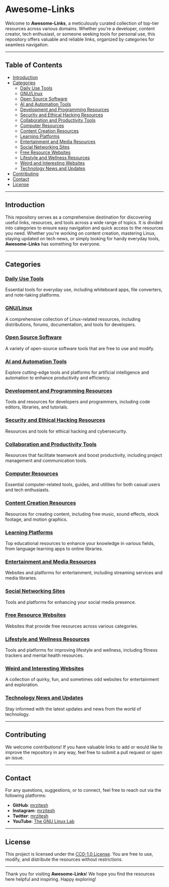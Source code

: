 # Awesome-Links

Welcome to **Awesome-Links**, a meticulously curated collection of top-tier resources across various domains. Whether you're a developer, content creator, tech enthusiast, or someone seeking tools for personal use, this repository offers valuable and reliable links, organized by categories for seamless navigation.

---

## Table of Contents

- [Introduction](#introduction)
- [Categories](#categories)
    - [Daily Use Tools](./assets/daily-use-tools.md)
    - [GNU/Linux](./assets/gnu-linux.md)
    - [Open Source Software](./assets/open-source-software.md)
    - [AI and Automation Tools](./assets/ai-and-automation-tools.md)
    - [Development and Programming Resources](./assets/development-and-programming-resources.md)
    - [Security and Ethical Hacking Resources](./assets/security-and-ethical-hacking-resources.md)
    - [Collaboration and Productivity Tools](./assets/collaboration-and-productivity-tools.md)
    - [Computer Resources](./assets/computer-resources.md)
    - [Content Creation Resources](./assets/content-creation-resources.md)
    - [Learning Platforms](./assets/learning-platforms.md)
    - [Entertainment and Media Resources](./assets/entertainment-and-media-resources.md)
    - [Social Networking Sites](./assets/social-networking-sites.md)
    - [Free Resource Websites](./assets/free-resource-websites.md)
    - [Lifestyle and Wellness Resources](./assets/lifestyle-and-wellness-resources.md)
    - [Weird and Interesting Websites](./assets/weird-and-interesting-websites.md)
    - [Technology News and Updates](./assets/technology-news-and-updates.md)
- [Contributing](#contributing)
- [Contact](#contact)
- [License](#license)

---

## Introduction

This repository serves as a comprehensive destination for discovering useful links, resources, and tools across a wide range of topics. It is divided into categories to ensure easy navigation and quick access to the resources you need. Whether you're working on content creation, mastering Linux, staying updated on tech news, or simply looking for handy everyday tools, **Awesome-Links** has something for everyone.

---

## Categories

### [Daily Use Tools](./assets/daily-use-tools.md)
Essential tools for everyday use, including whiteboard apps, file converters, and note-taking platforms.

### [GNU/Linux](./assets/gnu-linux.md)
A comprehensive collection of Linux-related resources, including distributions, forums, documentation, and tools for developers.

### [Open Source Software](./assets/open-source-software.md)
A variety of open-source software tools that are free to use and modify.

### [AI and Automation Tools](./assets/ai-and-automation-tools.md)
Explore cutting-edge tools and platforms for artificial intelligence and automation to enhance productivity and efficiency.

### [Development and Programming Resources](./assets/development-and-programming-resources.md)
Tools and resources for developers and programmers, including code editors, libraries, and tutorials.

### [Security and Ethical Hacking Resources](./assets/security-and-ethical-hacking-resources.md)
Resources and tools for ethical hacking and cybersecurity.

### [Collaboration and Productivity Tools](./assets/collaboration-and-productivity-tools.md)
Resources that facilitate teamwork and boost productivity, including project management and communication tools.

### [Computer Resources](./assets/computer-resources.md)
Essential computer-related tools, guides, and utilities for both casual users and tech enthusiasts.

### [Content Creation Resources](./assets/content-creation-resources.md)
Resources for creating content, including free music, sound effects, stock footage, and motion graphics.

### [Learning Platforms](./assets/learning-platforms.md)
Top educational resources to enhance your knowledge in various fields, from language learning apps to online libraries.

### [Entertainment and Media Resources](./assets/entertainment-and-media-resources.md)
Websites and platforms for entertainment, including streaming services and media libraries.

### [Social Networking Sites](./assets/social-networking-sites.md)
Tools and platforms for enhancing your social media presence.

### [Free Resource Websites](./assets/free-resource-websites.md)
Websites that provide free resources across various categories.

### [Lifestyle and Wellness Resources](./assets/lifestyle-and-wellness-resources.md)
Tools and platforms for improving lifestyle and wellness, including fitness trackers and mental health resources.

### [Weird and Interesting Websites](./assets/weird-and-interesting-websites.md)
A collection of quirky, fun, and sometimes odd websites for entertainment and exploration.

### [Technology News and Updates](./assets/technology-news-and-updates.md)
Stay informed with the latest updates and news from the world of technology.

---

## Contributing

We welcome contributions! If you have valuable links to add or would like to improve the repository in any way, feel free to submit a pull request or open an issue.

---

## Contact

For any questions, suggestions, or to connect, feel free to reach out via the following platforms:

- **GitHub**: [mrzitesh](https://github.com/mrzitesh)
- **Instagram**: [mrzitesh](https://instagram.com/mrzitesh)
- **Twitter**: [mrzitesh](https://twitter.com/mrzitesh)
- **YouTube**: [The GNU Linux Lab](https://www.youtube.com/@TheGnuLinuxLab)

---

## License

This project is licensed under the [CC0-1.0 License](./LICENSE). You are free to use, modify, and distribute the resources without restrictions.

---

Thank you for visiting **Awesome-Links**! We hope you find the resources here helpful and inspiring. Happy exploring!
